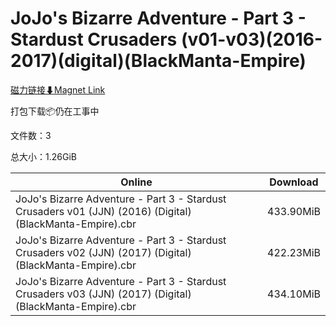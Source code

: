 # JoJo's Bizarre Adventure - Part 3 - Stardust Crusaders (v01-v03)(2016-2017)(digital)(BlackManta-Empire)

[磁力链接⬇Magnet Link](magnet:?xt=urn:btih:0dee097506d876b7db332ed6c408cdcd7225ea73&dn=JoJo%27s%20Bizarre%20Adventure%20-%20Part%203%20-%20Stardust%20Crusaders%20%28v01-v03%29%282016-2017%29%28digital%29%28BlackManta-Empire%29)

打包下载📦仍在工事中

文件数：3

总大小：1.26GiB

Online | Download
--- | ---
JoJo's Bizarre Adventure - Part 3 - Stardust Crusaders v01 (JJN) (2016) (Digital) (BlackManta-Empire).cbr | 433.90MiB
JoJo's Bizarre Adventure - Part 3 - Stardust Crusaders v02 (JJN) (2017) (Digital) (BlackManta-Empire).cbr | 422.23MiB
JoJo's Bizarre Adventure - Part 3 - Stardust Crusaders v03 (JJN) (2017) (Digital) (BlackManta-Empire).cbr | 434.10MiB